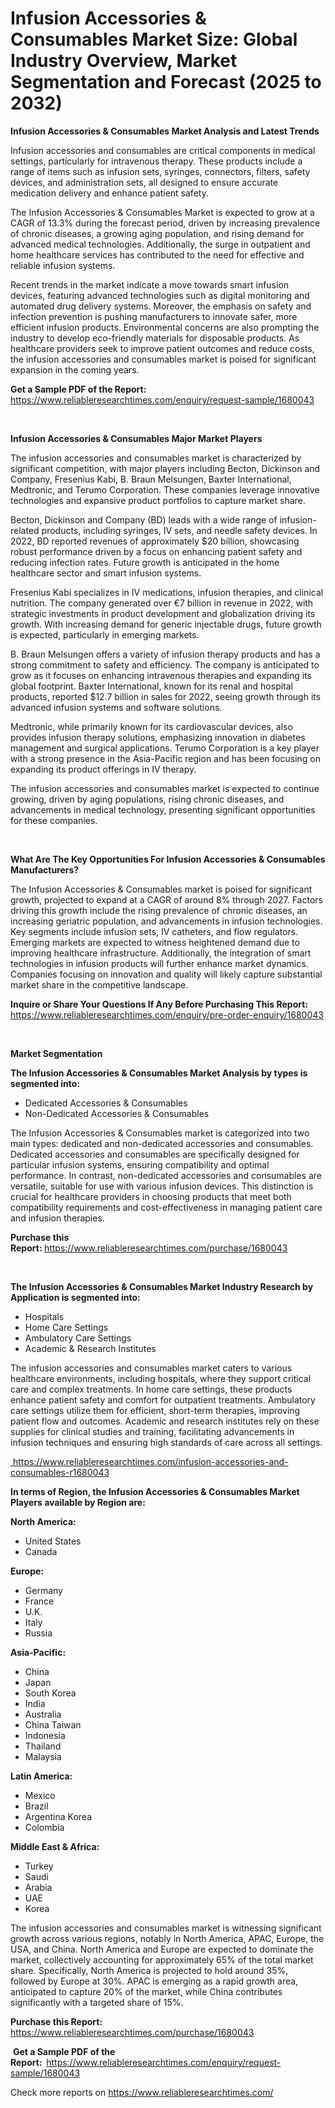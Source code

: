 <p><h1>Infusion Accessories & Consumables Market Size: Global Industry Overview, Market Segmentation and Forecast (2025 to 2032)</h1></p><p><strong>Infusion Accessories & Consumables Market Analysis and Latest Trends</strong></p>
<p><p>Infusion accessories and consumables are critical components in medical settings, particularly for intravenous therapy. These products include a range of items such as infusion sets, syringes, connectors, filters, safety devices, and administration sets, all designed to ensure accurate medication delivery and enhance patient safety. </p><p>The Infusion Accessories & Consumables Market is expected to grow at a CAGR of 13.3% during the forecast period, driven by increasing prevalence of chronic diseases, a growing aging population, and rising demand for advanced medical technologies. Additionally, the surge in outpatient and home healthcare services has contributed to the need for effective and reliable infusion systems.</p><p>Recent trends in the market indicate a move towards smart infusion devices, featuring advanced technologies such as digital monitoring and automated drug delivery systems. Moreover, the emphasis on safety and infection prevention is pushing manufacturers to innovate safer, more efficient infusion products. Environmental concerns are also prompting the industry to develop eco-friendly materials for disposable products. As healthcare providers seek to improve patient outcomes and reduce costs, the infusion accessories and consumables market is poised for significant expansion in the coming years.</p></p>
<p><strong>Get a Sample PDF of the Report:&nbsp;</strong> <a href="https://www.reliableresearchtimes.com/enquiry/request-sample/1680043?utm_campaign=2802&utm_medium=2&utm_source=Github&utm_content=ia&utm_term=25032025&utm_id=infusion-accessories-consumables">https://www.reliableresearchtimes.com/enquiry/request-sample/1680043</a></p>
<p>&nbsp;</p>
<p><strong>Infusion Accessories & Consumables Major Market Players</strong></p>
<p><p>The infusion accessories and consumables market is characterized by significant competition, with major players including Becton, Dickinson and Company, Fresenius Kabi, B. Braun Melsungen, Baxter International, Medtronic, and Terumo Corporation. These companies leverage innovative technologies and expansive product portfolios to capture market share.</p><p>Becton, Dickinson and Company (BD) leads with a wide range of infusion-related products, including syringes, IV sets, and needle safety devices. In 2022, BD reported revenues of approximately $20 billion, showcasing robust performance driven by a focus on enhancing patient safety and reducing infection rates. Future growth is anticipated in the home healthcare sector and smart infusion systems.</p><p>Fresenius Kabi specializes in IV medications, infusion therapies, and clinical nutrition. The company generated over €7 billion in revenue in 2022, with strategic investments in product development and globalization driving its growth. With increasing demand for generic injectable drugs, future growth is expected, particularly in emerging markets.</p><p>B. Braun Melsungen offers a variety of infusion therapy products and has a strong commitment to safety and efficiency. The company is anticipated to grow as it focuses on enhancing intravenous therapies and expanding its global footprint. Baxter International, known for its renal and hospital products, reported $12.7 billion in sales for 2022, seeing growth through its advanced infusion systems and software solutions.</p><p>Medtronic, while primarily known for its cardiovascular devices, also provides infusion therapy solutions, emphasizing innovation in diabetes management and surgical applications. Terumo Corporation is a key player with a strong presence in the Asia-Pacific region and has been focusing on expanding its product offerings in IV therapy.</p><p>The infusion accessories and consumables market is expected to continue growing, driven by aging populations, rising chronic diseases, and advancements in medical technology, presenting significant opportunities for these companies.</p></p>
<p>&nbsp;</p>
<p><strong>What Are The Key Opportunities For Infusion Accessories & Consumables Manufacturers?</strong></p>
<p><p>The Infusion Accessories & Consumables market is poised for significant growth, projected to expand at a CAGR of around 8% through 2027. Factors driving this growth include the rising prevalence of chronic diseases, an increasing geriatric population, and advancements in infusion technologies. Key segments include infusion sets, IV catheters, and flow regulators. Emerging markets are expected to witness heightened demand due to improving healthcare infrastructure. Additionally, the integration of smart technologies in infusion products will further enhance market dynamics. Companies focusing on innovation and quality will likely capture substantial market share in the competitive landscape.</p></p>
<p><strong>Inquire or Share Your Questions If Any Before Purchasing This Report:</strong> <a href="https://www.reliableresearchtimes.com/enquiry/pre-order-enquiry/1680043?utm_campaign=2802&utm_medium=2&utm_source=Github&utm_content=ia&utm_term=25032025&utm_id=infusion-accessories-consumables">https://www.reliableresearchtimes.com/enquiry/pre-order-enquiry/1680043</a></p>
<p>&nbsp;</p>
<p><strong>Market Segmentation</strong></p>
<p><strong>The Infusion Accessories & Consumables Market Analysis by types is segmented into:</strong></p>
<p><ul><li>Dedicated Accessories & Consumables</li><li>Non-Dedicated Accessories & Consumables</li></ul></p>
<p><p>The Infusion Accessories & Consumables market is categorized into two main types: dedicated and non-dedicated accessories and consumables. Dedicated accessories and consumables are specifically designed for particular infusion systems, ensuring compatibility and optimal performance. In contrast, non-dedicated accessories and consumables are versatile, suitable for use with various infusion devices. This distinction is crucial for healthcare providers in choosing products that meet both compatibility requirements and cost-effectiveness in managing patient care and infusion therapies.</p></p>
<p><strong>Purchase this Report:&nbsp;</strong><a href="https://www.reliableresearchtimes.com/purchase/1680043?utm_campaign=2802&utm_medium=2&utm_source=Github&utm_content=ia&utm_term=25032025&utm_id=infusion-accessories-consumables">https://www.reliableresearchtimes.com/purchase/1680043</a></p>
<p>&nbsp;</p>
<p><strong>The Infusion Accessories & Consumables Market Industry Research by Application is segmented into:</strong></p>
<p><ul><li>Hospitals</li><li>Home Care Settings</li><li>Ambulatory Care Settings</li><li>Academic & Research Institutes</li></ul></p>
<p><p>The infusion accessories and consumables market caters to various healthcare environments, including hospitals, where they support critical care and complex treatments. In home care settings, these products enhance patient safety and comfort for outpatient treatments. Ambulatory care settings utilize them for efficient, short-term therapies, improving patient flow and outcomes. Academic and research institutes rely on these supplies for clinical studies and training, facilitating advancements in infusion techniques and ensuring high standards of care across all settings.</p></p>
<p><a href="https://www.reliableresearchtimes.com/infusion-accessories-and-consumables-r1680043?utm_campaign=2802&utm_medium=2&utm_source=Github&utm_content=ia&utm_term=25032025&utm_id=infusion-accessories-consumables">&nbsp;https://www.reliableresearchtimes.com/infusion-accessories-and-consumables-r1680043</a></p>
<p><strong>In terms of Region, the Infusion Accessories & Consumables Market Players available by Region are:</strong></p>
<p>
    <p> <strong> North America: </strong>
        <ul>
            <li>United States</li>
            <li>Canada</li>
        </ul>
        </p> 
    <p> <strong> Europe: </strong>
        <ul>
            <li>Germany</li>
            <li>France</li>
            <li>U.K.</li>
            <li>Italy</li>
            <li>Russia</li>
        </ul>
        </p> 
    <p> <strong> Asia-Pacific: </strong>
        <ul>
            <li>China</li>
            <li>Japan</li>
            <li>South Korea</li>
            <li>India</li>
            <li>Australia</li>
            <li>China Taiwan</li>
            <li>Indonesia</li>
            <li>Thailand</li>
            <li>Malaysia</li>
        </ul>
        </p> 
    <p> <strong> Latin America: </strong>
        <ul>
            <li>Mexico</li>
            <li>Brazil</li>
            <li>Argentina Korea</li>
            <li>Colombia</li>
        </ul>
        </p> 
    <p> <strong> Middle East & Africa: </strong>
        <ul>
            <li>Turkey</li>
            <li>Saudi</li>
            <li>Arabia</li>
            <li>UAE</li>
            <li>Korea</li>
        </ul>
    </p>
    </p>
<p><p>The infusion accessories and consumables market is witnessing significant growth across various regions, notably in North America, APAC, Europe, the USA, and China. North America and Europe are expected to dominate the market, collectively accounting for approximately 65% of the total market share. Specifically, North America is projected to hold around 35%, followed by Europe at 30%. APAC is emerging as a rapid growth area, anticipated to capture 20% of the market, while China contributes significantly with a targeted share of 15%.</p></p>
<p><strong>Purchase this Report: </strong><a href="https://www.reliableresearchtimes.com/purchase/1680043?utm_campaign=2802&utm_medium=2&utm_source=Github&utm_content=ia&utm_term=25032025&utm_id=infusion-accessories-consumables">https://www.reliableresearchtimes.com/purchase/1680043</a></p>
<p>&nbsp;<strong>Get a Sample PDF of the Report:&nbsp;&nbsp;</strong><a href="https://www.reliableresearchtimes.com/enquiry/request-sample/1680043?utm_campaign=2802&utm_medium=2&utm_source=Github&utm_content=ia&utm_term=25032025&utm_id=infusion-accessories-consumables">https://www.reliableresearchtimes.com/enquiry/request-sample/1680043</a></p>
<p><strong></strong></p>
<p>Check more reports on <a href="https://www.reliableresearchtimes.com/?utm_campaign=2802&utm_medium=2&utm_source=Github&utm_content=ia&utm_term=25032025&utm_id=infusion-accessories-consumables">https://www.reliableresearchtimes.com/</a></p>